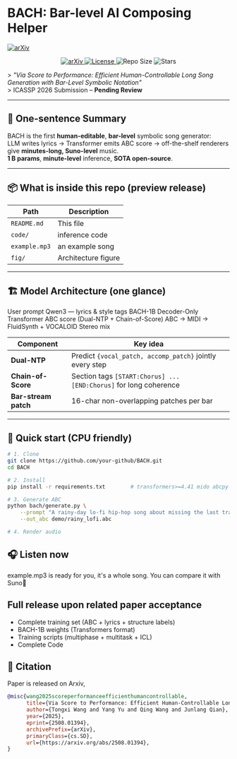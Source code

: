 # BACH: Bar-level AI Composing Helper  

[![arXiv](https://img.shields.io/badge/arXiv-2508.01394-b31b1b.svg?logo=arxiv)](https://arxiv.org/abs/2508.01394)

<p align="center">
  <a href="https://arxiv.org/abs/2409.12345">
    <img src="https://img.shields.io/badge/arXiv-2409.12345-b31b1b.svg" alt="arXiv"/>
  </a>
  <a href="https://github.com/WtxwNs/BACH/blob/main/LICENSE">
    <img src="https://img.shields.io/github/license/WtxwNs/BACH" alt="License"/>
  </a>
  <img src="https://img.shields.io/github/repo-size/WtxwNs/BACH" alt="Repo Size"/>
  <img src="https://img.shields.io/github/stars/WtxwNs/BACH?style=social" alt="Stars"/>
</p>

&gt; *"Via Score to Performance: Efficient Human-Controllable Long Song Generation with Bar-Level Symbolic Notation"*  
&gt; ICASSP 2026 Submission – **Pending Review**

---

## 🎼 One-sentence Summary  
BACH is the first **human-editable**, **bar-level** symbolic song generator:  
LLM writes lyrics → Transformer emits ABC score → off-the-shelf renderers give **minutes-long, Suno-level** music.  
**1 B params**, **minute-level** inference, **SOTA open-source**.

---

## 📦 What is inside this repo (preview release)
| Path | Description |
|------|-------------|
| `README.md` | This file |
| `code/` | inference code |
| `example.mp3` | an example song |
| `fig/` | Architecture figure |

---

## 🏗️ Model Architecture (one glance)

User prompt
Qwen3 — lyrics & style tags
BACH-1B Decoder-Only Transformer
ABC score (Dual-NTP + Chain-of-Score)
ABC → MIDI → FluidSynth + VOCALOID
Stereo mix


| Component | Key idea |
|-----------|----------|
| **Dual-NTP** | Predict `{vocal_patch, accomp_patch}` jointly every step |
| **Chain-of-Score** | Section tags `[START:Chorus] ... [END:Chorus]` for long coherence |
| **Bar-stream patch** | 16-char non-overlapping patches per bar |

---

## 🧪 Quick start (CPU friendly)
```bash
# 1. Clone
git clone https://github.com/your-github/BACH.git
cd BACH

# 2. Install
pip install -r requirements.txt        # transformers>=4.41 mido abcpy fluidsynth

# 3. Generate ABC
python bach/generate.py \
    --prompt "A rainy-day lo-fi hip-hop song about missing the last train" \
    --out_abc demo/rainy_lofi.abc

# 4. Render audio
```

##  🎧 Listen now
example.mp3 is ready for you, it's a whole song. You can compare it with Suno🙂

## Full release upon related paper acceptance
- Complete training set (ABC + lyrics + structure labels)
- BACH-1B weights (Transformers format)
- Training scripts (multiphase + multitask + ICL)
- Complete Code

## 📎 Citation
Paper is released on Arxiv, 
```bibtex
@misc{wang2025scoreperformanceefficienthumancontrollable,
      title={Via Score to Performance: Efficient Human-Controllable Long Song Generation with Bar-Level Symbolic Notation}, 
      author={Tongxi Wang and Yang Yu and Qing Wang and Junlang Qian},
      year={2025},
      eprint={2508.01394},
      archivePrefix={arXiv},
      primaryClass={cs.SD},
      url={https://arxiv.org/abs/2508.01394}, 
}
